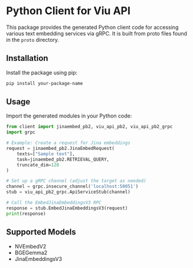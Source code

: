# Python Client for Viu API

This package provides the generated Python client code for accessing various text embedding services
via gRPC. It is built from proto files found in the `proto` directory.

## Installation

Install the package using pip:

```bash
pip install your-package-name
```

## Usage

Import the generated modules in your Python code:

```python
from client import jinaembed_pb2, viu_api_pb2, viu_api_pb2_grpc
import grpc

# Example: Create a request for Jina embeddings
request = jinaembed_pb2.JinaEmbedRequest(
    texts=["Sample text"],
    task=jinaembed_pb2.RETRIEVAL_QUERY,
    truncate_dim=128
)

# Set up a gRPC channel (adjust the target as needed)
channel = grpc.insecure_channel('localhost:50051')
stub = viu_api_pb2_grpc.ApiServiceStub(channel)

# Call the EmbedJinaEmbeddingsV3 RPC
response = stub.EmbedJinaEmbeddingsV3(request)
print(response)
```

## Supported Models

- NVEmbedV2
- BGEGemma2
- JinaEmbeddingsV3

